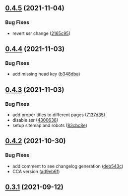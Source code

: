 ## [0.4.5](https://github.com/SugarF0x/gerkules/compare/v0.4.4...v0.4.5) (2021-11-04)


### Bug Fixes

* revert ssr change ([2165c95](https://github.com/SugarF0x/gerkules/commit/2165c95a2edb945bfc79afe0083557376ba9757b))



## [0.4.4](https://github.com/SugarF0x/gerkules/compare/v0.4.3...v0.4.4) (2021-11-03)


### Bug Fixes

* add missing head key ([b348dba](https://github.com/SugarF0x/gerkules/commit/b348dba0e68e84b439386e43cc55ccdf0f435970))



## [0.4.3](https://github.com/SugarF0x/gerkules/compare/v0.4.2...v0.4.3) (2021-11-03)


### Bug Fixes

* add proper titles to different pages ([7137d35](https://github.com/SugarF0x/gerkules/commit/7137d35c830c478fe307f33f4c01ee67617ab9bc))
* disable ssr ([4300638](https://github.com/SugarF0x/gerkules/commit/4300638375f5a026e467dce54ef984d14ae102af))
* setup sitemap and robots ([83cbc8e](https://github.com/SugarF0x/gerkules/commit/83cbc8e2abafdde583ff669ef1bf9e625534779d))



## [0.4.2](https://github.com/SugarF0x/gerkules/compare/v0.3.1...v0.4.2) (2021-10-30)


### Bug Fixes

* add comment to see changelog generation ([deb543c](https://github.com/SugarF0x/gerkules/commit/deb543cb064249478449b71e1ff29c260c659b06))
* CCA version ([ad9eb6f](https://github.com/SugarF0x/gerkules/commit/ad9eb6fba2c8bdc436ed9879c7073654a3bce48f))



## [0.3.1](https://github.com/SugarF0x/gerkules/compare/v0.3.0...v0.3.1) (2021-09-12)



